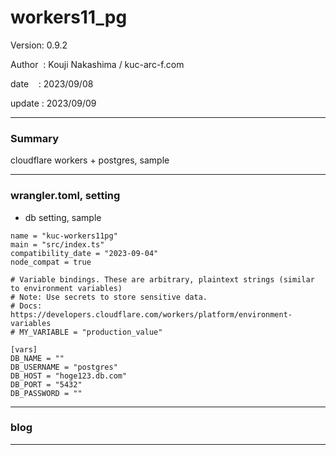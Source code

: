 ﻿# workers11_pg

 Version: 0.9.2

 Author  : Kouji Nakashima / kuc-arc-f.com

 date    : 2023/09/08

 update  : 2023/09/09

***
### Summary

cloudflare workers + postgres,  sample

***
### wrangler.toml, setting

* db setting, sample
```
name = "kuc-workers11pg"
main = "src/index.ts"
compatibility_date = "2023-09-04"
node_compat = true

# Variable bindings. These are arbitrary, plaintext strings (similar to environment variables)
# Note: Use secrets to store sensitive data.
# Docs: https://developers.cloudflare.com/workers/platform/environment-variables
# MY_VARIABLE = "production_value"

[vars]
DB_NAME = ""
DB_USERNAME = "postgres"
DB_HOST = "hoge123.db.com"
DB_PORT = "5432"
DB_PASSWORD = ""

```
***
### blog 

***

